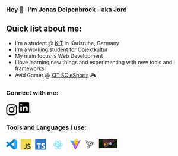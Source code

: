 ### Hey 👋  &nbsp; I'm Jonas Deipenbrock - aka Jord

## Quick list about me:
- I'm a student @ [KIT][kit] in Karlsruhe, Germany
- I'm a working student for [Objektkultur][objektkultur]
- My main focus is Web Development
- I love learning new things and experimenting with new tools and frameworks
- Avid Gamer @ [KIT SC eSports][kitsc] 🎮

### Connect with me:
[<img align="left" alt="Jonas Deipenbrock | Instagram" width="29px" src="images/instagram.png" style="padding: 5px 5px 0px 0px" />][instagram]

[<img align="left" alt="Jonas Deipenbrock | LinkedIn" width="33px" src="images/linkedin.png" padding="10px" />][linkedin]

<br />
<br />

### Tools and Languages I use:
[<img align="left" alt="Jonas Deipenbrock | Visual Studio Code" width="29px" src="images/vscode.png" style="padding: 5px 10px 0px 0px" />][vscode]
[<img align="left" alt="Jonas Deipenbrock | Javascipt" width="29px" src="images/javascript.png" style="padding: 5px 10px 0px 0px" />][javascript]
[<img align="left" alt="Jonas Deipenbrock | Typescript" width="29px" src="images/typescript.png" style="padding: 5px 10px 0px 0px" />][typescript]
[<img align="left" alt="Jonas Deipenbrock | React" width="45px" src="images/react.svg" style="padding: 5px 10px 0px 0px" />][react]
[<img align="left" alt="Jonas Deipenbrock | Vite JS" width="29px" src="images/vitejs.svg" style="padding: 5px 10px 0px 0px" />][vitejs]
[<img align="left" alt="Jonas Deipenbrock | Three JS" width="29px" src="images/threejs.svg" style="padding: 5px 10px 0px 0px" />][threejs]
[<img align="left" alt="Jonas Deipenbrock | Zustand JS" width="50" src="images/zustand.jpg" style="padding: 5px 10px 0px 0px" />][zustand]

<br />
<br />

[kit]: https://www.kit.edu/index.php
[objektkultur]: https://objektkultur.de
[instagram]: https://www.instagram.com/jonas.deipenbrock/?hl=de
[linkedin]: https://de.linkedin.com/in/jonas-deipenbrock-08a794206
[kitsc]: https://www.kitsc.gg
[vscode]: https://code.visualstudio.com
[javascript]: https://developer.mozilla.org/de/docs/Web/JavaScript
[typescript]: https://www.typescriptlang.org
[zustand]: https://github.com/pmndrs/zustand
[react]: https://reactjs.org
[threejs]: https://threejs.org
[vitejs]: https://vitejs.dev